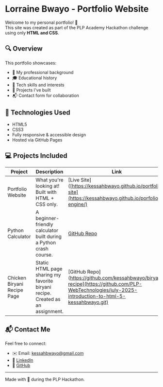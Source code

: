 # Lorraine Bwayo - Portfolio Website

Welcome to my personal portfolio! 👋  
This site was created as part of the PLP Academy Hackathon challenge using only **HTML and CSS**.

## 🔍 Overview

This portfolio showcases:
- 💼 My professional background
- 🎓 Educational history
- 🧠 Tech skills and interests
- 🧮 Projects I've built
- 📬 Contact form for collaboration

## 🚀 Technologies Used
- HTML5  
- CSS3  
- Fully responsive & accessible design  
- Hosted via GitHub Pages

## 💻 Projects Included

| Project | Description | Link |
|--------|-------------|------|
| Portfolio Website | What you're looking at! Built with HTML + CSS only. | [Live Site]([https://kessahbwayo.github.io/portfolio-site](https://kessahbwayo.github.io/porfolio-engine/)
| Python Calculator | A beginner-friendly calculator built during a Python crash course. | [GitHub Repo](https://github.com/kessahbwayo/super-parakeet.git)
| Chicken Biryani Recipe Page | Static HTML page sharing my favorite biryani recipe. Created as an assignment. | [GitHub Repo](https://github.com/kessahbwayo/biryani-recipe](https://github.com/PLP-WebTechnologies/july-2025-introduction-to-html-5-kessahbwayo.git) |

## 📬 Contact Me
Feel free to connect:
- ✉️ Email: [kessahbwayo@gmail.com](mailto:kessahbwayo@gmail.com)
- 🔗 [LinkedIn](https://linkedin.com/in/yourprofile)
- 🐙 [GitHub](https://github.com/kessahbwayo)

---

Made with 💜 during the PLP Hackathon.
